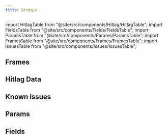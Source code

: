 ```yaml
---
title: Xingqiu
---
```


import HitlagTable from "@site/src/components/Hitlag/HitlagTable";
import FieldsTable from "@site/src/components/Fields/FieldsTable";
import ParamsTable from "@site/src/components/Params/ParamsTable";
import FramesTable from "@site/src/components/Frames/FramesTable";
import IssuesTable from "@site/src/components/Issues/IssuesTable";

## Frames

<FramesTable character="xingqiu" />

## Hitlag Data

<HitlagTable character="xingqiu" />

## Known issues

<IssuesTable character="xingqiu" />

## Params

<ParamsTable character="xingqiu" />

## Fields

<FieldsTable character="xingqiu" />
